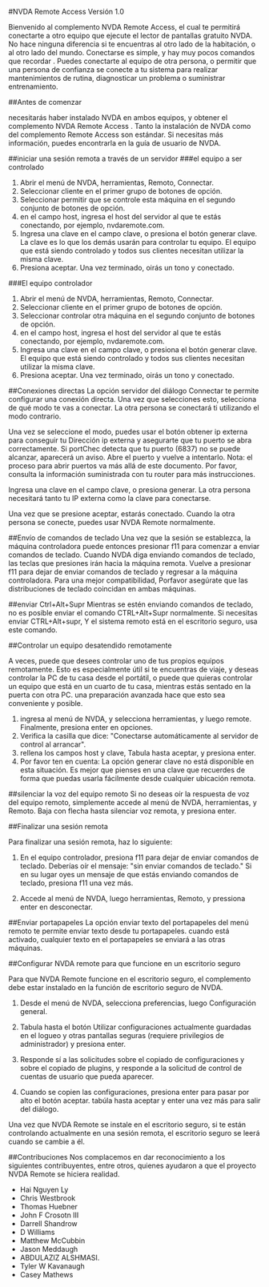 #NVDA Remote Access
Versión 1.0

Bienvenido al complemento NVDA Remote Access, el cual te permitirá conectarte a otro equipo que ejecute el lector de pantallas gratuito NVDA. No hace ninguna diferencia si te encuentras al otro lado de la habitación, o al otro lado del mundo. Conectarse es simple, y hay muy pocos comandos que recordar . Puedes conectarte al equipo de otra persona, o permitir que una persona de confianza se conecte a tu sistema para realizar mantenimientos de rutina, diagnosticar un problema o suministrar entrenamiento.

##Antes de comenzar

necesitarás haber instalado NVDA en ambos equipos, y obtener el complemento NVDA Remote Access .
Tanto la instalación de NVDA como del complemento Remote Access son estándar. Si necesitas más información, puedes encontrarla en la guía de usuario de NVDA.

##iniciar una  sesión remota a través de un servidor
###el equipo a ser controlado
1. Abrir el menú de NVDA, herramientas, Remoto, Connectar.
2. Seleccionar cliente en el primer grupo de botones de opción.
3. Seleccionar permitir que se controle esta máquina en el segundo conjunto de botones de opción.
4. en el campo host, ingresa el host del servidor al que te estás conectando, por ejemplo, nvdaremote.com.
5. Ingresa una clave en el campo clave, o presiona el botón generar clave.
La clave es lo que los demás usarán para controlar tu equipo.
El equipo que está siendo controlado y todos sus clientes necesitan utilizar la misma clave.
6. Presiona aceptar. Una vez terminado, oirás un tono y conectado.

###El equipo controlador
1. Abrir el menú de NVDA, herramientas, Remoto, Connectar.
2. Seleccionar cliente en el primer grupo de botones de opción.
3. Seleccionar  controlar otra máquina en el segundo conjunto de botones de opción.
4. en el campo host, ingresa el host del servidor al que te estás conectando, por ejemplo, nvdaremote.com.
5. Ingresa una clave en el campo clave, o presiona el botón generar clave.
El equipo que está siendo controlado y todos sus clientes necesitan utilizar la misma clave.
6. Presiona aceptar. Una vez terminado, oirás un tono y conectado.

##Conexiones directas
La opción servidor del diálogo Connectar te permite configurar una conexión directa.
Una vez que selecciones esto, selecciona de qué modo te vas a conectar.
La otra persona se conectará ti utilizando el modo contrario.

Una vez se seleccione el modo, puedes usar el botón obtener ip externa para conseguir tu Dirección ip externa y
asegurarte que tu puerto se abra correctamente.
Si portChec detecta que tu puerto (6837) no se puede alcanzar, aparecerá un aviso.
Abre el puerto y vuelve a intentarlo.
Nota: el proceso para abrir puertos va más allá de este documento. Por favor, consulta la información suministrada con tu router para más instrucciones.

Ingresa una clave en el campo clave, o presiona generar. La otra persona necesitará tanto tu IP externa como la clave para conectarse.

Una vez que se presione aceptar, estarás conectado.
Cuando la otra persona se conecte, puedes usar NVDA Remote normalmente.

##Envío de comandos de teclado
Una vez que la sesión se establezca, la máquina controladora puede entonces presionar f11 para comenzar a enviar comandos de teclado.
Cuando NVDA diga enviando comandos de teclado, las teclas que presiones irán hacia la máquina remota. Vuelve a presionar f11 para dejar de enviar comandos de teclado y regresar a la máquina controladora.
Para una mejor compatibilidad, Porfavor asegúrate que las distribuciones de teclado coincidan en ambas máquinas.

##enviar Ctrl+Alt+Supr
Mientras se estén enviando comandos de teclado, no es posible enviar el comando CTRL+Alt+Supr normalmente.
Si necesitas enviar CTRL+Alt+supr, Y el sistema remoto está en el escritorio seguro, usa este comando.

##Controlar un equipo desatendido remotamente

A veces, puede que desees controlar uno de tus propios equipos remotamente. Esto es especialmente útil si te encuentras de viaje, y deseas controlar la PC de tu casa desde el portátil, o puede que quieras controlar un equipo que está en un cuarto de tu casa, mientras estás sentado en la puerta con otra PC. una preparación avanzada hace que esto sea conveniente y posible.

1. ingresa al menú de NVDA, y selecciona herramientas, y luego remote. Finalmente, presiona enter en opciones.
2. Verifica la casilla que dice: "Conectarse automáticamente al servidor de control al arrancar".
3. rellena los campos host y clave, Tabula hasta aceptar, y presiona enter. 
4. Por favor ten en cuenta: La opción generar clave no está disponible en esta situación. Es mejor que pienses en una clave que recuerdes de forma que puedas usarla fácilmente desde cualquier ubicación remota.

##silenciar la voz del equipo remoto
Si no deseas oír la respuesta de voz del equipo remoto, simplemente accede al menú de NVDA, herramientas, y Remoto. Baja con flecha hasta silenciar voz remota, y presiona enter. 


##Finalizar una sesión remota

Para finalizar una sesión remota, haz lo siguiente:

1. En el equipo controlador, presiona f11 para dejar de enviar comandos de teclado. Deberías oír el mensaje: "sin enviar comandos de teclado." Si en su lugar oyes un mensaje de que estás enviando comandos de teclado, presiona f11 una vez más.

2. Accede al menú de NVDA, luego herramientas, Remoto, y pressiona enter en desconectar.

##Enviar portapapeles
La opción enviar texto del portapapeles del menú remoto te permite enviar texto desde tu portapapeles.
cuando está activado, cualquier texto en el portapapeles se enviará a las otras máquinas.

##Configurar NVDA remote para que funcione en un escritorio seguro

Para que NVDA Remote funcione en el escritorio seguro, el complemento debe estar instalado en la función de escritorio seguro de NVDA.

1. Desde el menú de NVDA, selecciona preferencias, luego Configuración general.

2. Tabula hasta el botón Utilizar configuraciones actualmente guardadas en el  logueo y otras pantallas seguras (requiere privilegios de administrador) y presiona enter.

3. Responde sí a las solicitudes sobre el copiado de configuraciones y sobre el copiado de plugins, y responde a la solicitud de control de cuentas de usuario que pueda aparecer.
4. Cuando se copien las configuraciones, presiona enter para pasar por alto el botón aceptar. tabúla hasta aceptar y enter una vez más para salir del diálogo.

Una vez que NVDA Remote se instale en el escritorio seguro, si te están controlando actualmente en una sesión remota, el escritorio seguro se leerá cuando se cambie a él.

##Contribuciones
Nos complacemos en dar  reconocimiento a los siguientes contribuyentes, entre otros, quienes ayudaron a que el proyecto NVDA Remote se hiciera realidad.

* Hai Nguyen Ly
* Chris Westbrook
* Thomas Huebner
* John F Crosotn III
* Darrell Shandrow
* D Williams
* Matthew McCubbin
* Jason Meddaugh
* ABDULAZIZ ALSHMASI.
* Tyler W Kavanaugh
* Casey Mathews
